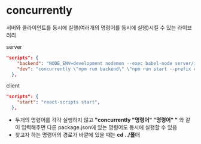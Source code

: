 # concurrently

서버와 클라이언트를 동시에 실행(여러개의 명령어를 동시에 실행)시킬 수 있는 라이브러리

server

```json
"scripts": {
    "backend": "NODE_ENV=development nodemon --exec babel-node server/index.js --delay 2",
    "dev": "concurrently \"npm run backend\" \"npm run start --prefix client\""
  },
```

client

```json
"scripts": {
    "start": "react-scripts start",
  },
```

- 두개의 명령어를 각각 실행하지 않고 **"concurrently \"명령어\" \"명령어\" "** 와 같이 입력해주면 다른 package.json에 있는 명령어도 동시에 실행할 수 있음
- 찾고자 하는 명령어의 경로가 바깥에 있을 때는 **cd ../폴더**
